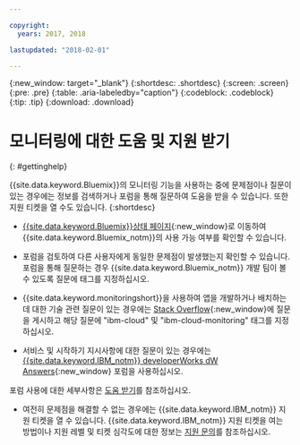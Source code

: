 ```yaml
---

copyright:
  years: 2017, 2018

lastupdated: "2018-02-01"

---
```


{:new_window: target="_blank"}
{:shortdesc: .shortdesc}
{:screen: .screen}
{:pre: .pre}
{:table: .aria-labeledby="caption"}
{:codeblock: .codeblock}
{:tip: .tip}
{:download: .download}


# 모니터링에 대한 도움 및 지원 받기
{: #gettinghelp}

{{site.data.keyword.Bluemix}}의 모니터링 기능을 사용하는 중에 문제점이나 질문이 있는 경우에는 정보를 검색하거나 포럼을 통해 질문하여 도움을 받을 수 있습니다. 또한 지원 티켓을 열 수도 있습니다.
{:shortdesc}

* [{{site.data.keyword.Bluemix}}상태 페이지](https://developer.ibm.com/bluemix/support/#status){:new_window}로 이동하여 {{site.data.keyword.Bluemix_notm}}의 사용 가능 여부를 확인할 수 있습니다.

* 포럼을 검토하여 다른 사용자에게 동일한 문제점이 발생했는지 확인할 수 있습니다. 포럼을 통해 질문하는 경우 {{site.data.keyword.Bluemix_notm}} 개발 팀이 볼 수 있도록 질문에 태그를 지정하십시오.
<!--Insert the appropriate Stack Overflow tag for your service for <service_keyword> in URL and text below:  -->
  * {{site.data.keyword.monitoringshort}}을 사용하여 앱을 개발하거나 배치하는 데 대한 기술 관련 질문이 있는 경우에는 [Stack Overflow](http://stackoverflow.com/search?q=ibm-cloud-monitoring+ibm-bluemix){:new_window}에 질문을 게시하고 해당 질문에 "ibm-cloud" 및 "ibm-cloud-monitoring" 태그를 지정하십시오.
<!--Insert the appropriate dW Answers tag for your service for <service_keyword> in URL below:  -->
  * 서비스 및 시작하기 지시사항에 대한 질문이 있는 경우에는 [{{site.data.keyword.IBM_notm}} developerWorks dW Answers](https://developer.ibm.com/answers/topics/ibm-cloud-monitoring/?smartspace=ibm-cloud){:new_window} 포럼을 사용하십시오.

포럼 사용에 대한 세부사항은 [도움 받기](https://www.{DomainName}/docs/support/index.html#getting-help)를 참조하십시오.

* 여전히 문제점을 해결할 수 없는 경우에는 {{site.data.keyword.IBM_notm}} 지원 티켓을 열 수 있습니다. {{site.data.keyword.IBM_notm}} 지원 티켓을 여는 방법이나 지원 레벨 및 티켓 심각도에 대한 정보는 [지원 문의](https://www.{DomainName}/docs/support/index.html#contacting-support)를 참조하십시오.


